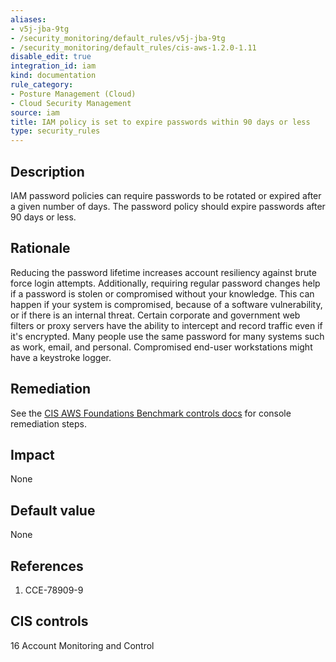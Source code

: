 ```yaml
---
aliases:
- v5j-jba-9tg
- /security_monitoring/default_rules/v5j-jba-9tg
- /security_monitoring/default_rules/cis-aws-1.2.0-1.11
disable_edit: true
integration_id: iam
kind: documentation
rule_category:
- Posture Management (Cloud)
- Cloud Security Management
source: iam
title: IAM policy is set to expire passwords within 90 days or less
type: security_rules
---
```


## Description

IAM password policies can require passwords to be rotated or expired after a given number of days. The password policy should expire passwords after 90 days or less.

## Rationale

Reducing the password lifetime increases account resiliency against brute force login attempts. Additionally, requiring regular password changes help if a password is stolen or compromised without your knowledge. This can happen if your system is compromised, because of a software vulnerability, or if there is an internal threat. Certain corporate and government web filters or proxy servers have the ability to intercept and record traffic even if it's encrypted. Many people use the same password for many systems such as work, email, and personal. Compromised end-user workstations might have a keystroke logger.

## Remediation

See the [CIS AWS Foundations Benchmark controls docs][1] for console remediation steps.

## Impact

None

## Default value

None

## References

1. CCE-78909-9

## CIS controls

16 Account Monitoring and Control

[1]: https://docs.aws.amazon.com/securityhub/latest/userguide/securityhub-cis-controls.html#securityhub-cis-controls-1.3
